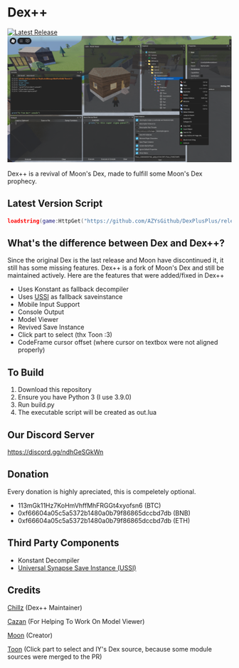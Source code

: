 # Dex++
[![Latest Release](https://img.shields.io/github/v/release/AZYsGithub/DexPlusPlus?label=latest)](https://github.com/AZYsGithub/DexPlusPlus/releases/latest)
![PreviewImage](/preview.png)

Dex++ is a revival of Moon's Dex, made to fulfill some Moon's Dex prophecy.

## Latest Version Script
```lua
loadstring(game:HttpGet("https://github.com/AZYsGithub/DexPlusPlus/releases/latest/download/out.lua"))()
```

## What's the difference between Dex and Dex++?
Since the original Dex is the last release and Moon have discontinued it, it still has some missing features.
Dex++ is a fork of Moon's Dex and still be maintained actively.
Here are the features that were added/fixed in Dex++
- Uses Konstant as fallback decompiler
- Uses [USSI](https://github.com/luau/UniversalSynSaveInstance/tree/main) as fallback saveinstance
- Mobile Input Support
- Console Output
- Model Viewer
- Revived Save Instance
- Click part to select (thx Toon :3)
- CodeFrame cursor offset (where cursor on textbox were not aligned properly)

## To Build
1. Download this repository
2. Ensure you have Python 3 (I use 3.9.0)
3. Run build.py
4. The executable script will be created as out.lua

## Our Discord Server
https://discord.gg/ndhGeSGkWn

## Donation
Every donation is highly apreciated, this is compeletely optional.
- 113mGk11Hz7KoHmVhffMhFRGGt4xyofsn6 (BTC)
- 0xf66604a05c5a5372b1480a0b79f86865dccbd7db (BNB)
- 0xf66604a05c5a5372b1480a0b79f86865dccbd7db (ETH)

## Third Party Components
- Konstant Decompiler
- [Universal Synapse Save Instance (USSI)](https://github.com/luau/UniversalSynSaveInstance)

## Credits
[Chillz](https://github.com/AZYsGithub) (Dex++ Maintainer)

[Cazan](https://github.com/Cazzanos) (For Helping To Work On Model Viewer)

[Moon](https://github.com/LorekeeperZinnia/Dex) (Creator)

[Toon](https://github.com/Toon-arch) (Click part to select and IY's Dex source, because some module sources were merged to the PR)
